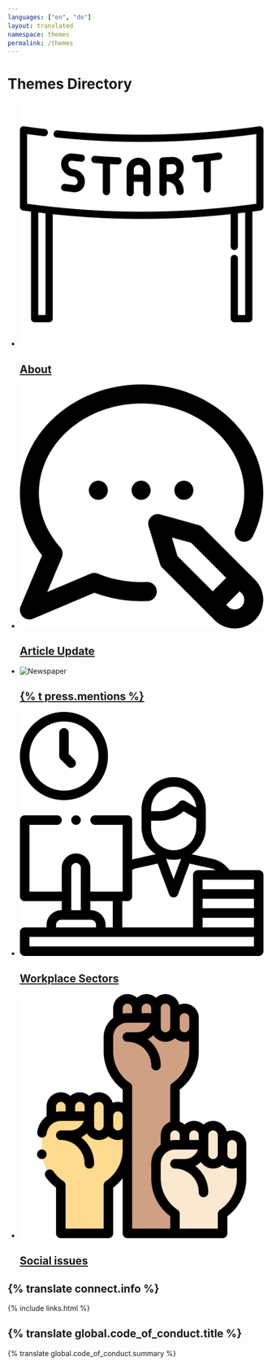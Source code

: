 ```yaml
---
languages: ["en", "de"]
layout: translated
namespace: themes
permalink: /themes
---
```

# Themes Directory
<ul
  class="list -no-list-style l-stack -vertical"
  style="--stack-spacing: 1.5rem"
  role="list">
  <li>
    <article class="event-card">
      <img
        class="event-card__icon"
        src="/assets/icons/start.svg"
        alt="About">
      <div
        class="event-card__info-column l-stack -vertical"
        style="--stack-spacing: 0.25rem">
        <h2 class="event-card__title ">
          <a href="/about" class="event-card__link">About</a>
        </h2>
      </div>
    </article>
  </li>
  <li>
    <article class="event-card">
      <img
        class="event-card__icon"
        src="/assets/icons/blogging.svg"
        alt="Blogging notification">
      <div
        class="event-card__info-column l-stack -vertical"
        style="--stack-spacing: 0.25rem">
        <h2 class="event-card__title ">
          <a href="/news" class="event-card__link">Article Update</a>
        </h2>
      </div>
    </article>
  </li>
  <li>
    <article class="event-card">
      <img
        class="event-card__icon"
        src="/assets/icons/news.svg"
        alt="Newspaper">
      <div
        class="event-card__info-column l-stack -vertical"
        style="--stack-spacing: 0.25rem">
        <h2 class="event-card__title ">
          <a href="{% translate_link press_mentions %}" class="event-card__link">{% t press.mentions %}</a>
        </h2>
      </div>
    </article>
  </li>
  <li>
    <article class="event-card">
      <img
        class="event-card__icon"
        src="/assets/icons/work.svg"
        alt="Work">
      <div
        class="event-card__info-column l-stack -vertical"
        style="--stack-spacing: 0.25rem">
        <h2 class="event-card__title ">
          <a href="/sectors" class="event-card__link">Workplace Sectors</a>
        </h2>
      </div>
    </article>
  </li>
  <li>
    <article class="event-card">
      <img
        class="event-card__icon"
        src="/assets/icons/activism.svg"
        alt="activism">
      <div
        class="event-card__info-column l-stack -vertical"
        style="--stack-spacing: 0.25rem">
        <h2 class="event-card__title ">
          <a href="/social-issues" class="event-card__link">Social issues</a>
        </h2>
      </div>
    </article>
  </li>
</ul>

## {% translate connect.info %}
{% include links.html %}
## {% translate global.code_of_conduct.title %}
{% translate global.code_of_conduct.summary %}
